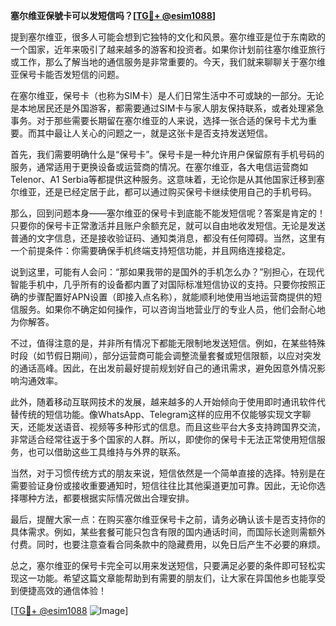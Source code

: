 **塞尔维亚保號卡可以发短信吗？[[TG💪+ @esim1088](https://t.me/s/esim1088)]**

提到塞尔维亚，很多人可能会想到它独特的文化和风景。塞尔维亚是位于东南欧的一个国家，近年来吸引了越来越多的游客和投资者。如果你计划前往塞尔维亚旅行或工作，那么了解当地的通信服务是非常重要的。今天，我们就来聊聊关于塞尔维亚保号卡能否发短信的问题。

在塞尔维亚，保号卡（也称为SIM卡）是人们日常生活中不可或缺的一部分。无论是本地居民还是外国游客，都需要通过SIM卡与家人朋友保持联系，或者处理紧急事务。对于那些需要长期留在塞尔维亚的人来说，选择一张合适的保号卡尤为重要。而其中最让人关心的问题之一，就是这张卡是否支持发送短信。

首先，我们需要明确什么是“保号卡”。保号卡是一种允许用户保留原有手机号码的服务，通常适用于更换设备或运营商的情况。在塞尔维亚，各大电信运营商如Telenor、A1 Serbia等都提供这种服务。这意味着，无论你是从其他国家迁移到塞尔维亚，还是已经定居于此，都可以通过购买保号卡继续使用自己的手机号码。

那么，回到问题本身——塞尔维亚的保号卡到底能不能发短信呢？答案是肯定的！只要你的保号卡正常激活并且账户余额充足，就可以自由地收发短信。无论是发送普通的文字信息，还是接收验证码、通知类消息，都没有任何障碍。当然，这里有一个前提条件：你需要确保手机终端支持短信功能，并且网络连接稳定。

说到这里，可能有人会问：“那如果我带的是国外的手机怎么办？”别担心，在现代智能手机中，几乎所有的设备都内置了对国际标准短信协议的支持。只要你按照正确的步骤配置好APN设置（即接入点名称），就能顺利地使用当地运营商提供的短信服务。如果你不确定如何操作，可以咨询当地营业厅的专业人员，他们会耐心地为你解答。

不过，值得注意的是，并非所有情况下都能无限制地发送短信。例如，在某些特殊时段（如节假日期间），部分运营商可能会调整流量套餐或短信限额，以应对突发的通话高峰。因此，在出发前最好提前规划好自己的通讯需求，避免因意外情况影响沟通效率。

此外，随着移动互联网技术的发展，越来越多的人开始倾向于使用即时通讯软件代替传统的短信功能。像WhatsApp、Telegram这样的应用不仅能够实现文字聊天，还能发送语音、视频等多种形式的信息。而且这些平台大多支持跨国界交流，非常适合经常往返于多个国家的人群。所以，即使你的保号卡无法正常使用短信服务，也可以借助这些工具维持与外界的联系。

当然，对于习惯传统方式的朋友来说，短信依然是一个简单直接的选择。特别是在需要验证身份或接收重要通知时，短信往往比其他渠道更加可靠。因此，无论你选择哪种方法，都要根据实际情况做出合理安排。

最后，提醒大家一点：在购买塞尔维亚保号卡之前，请务必确认该卡是否支持你的具体需求。例如，某些套餐可能只包含有限的国内通话时间，而国际长途则需额外付费。同时，也要注意查看合同条款中的隐藏费用，以免日后产生不必要的麻烦。

总之，塞尔维亚的保号卡完全可以用来发送短信，只要满足必要的条件即可轻松实现这一功能。希望这篇文章能帮助到有需要的朋友们，让大家在异国他乡也能享受到便捷高效的通信体验！

[[TG💪+ @esim1088](https://t.me/s/esim1088) ![Image](https://i.postimg.cc/4NQfJmqS/Snipaste-2025-05-13-00-14-12.png)]